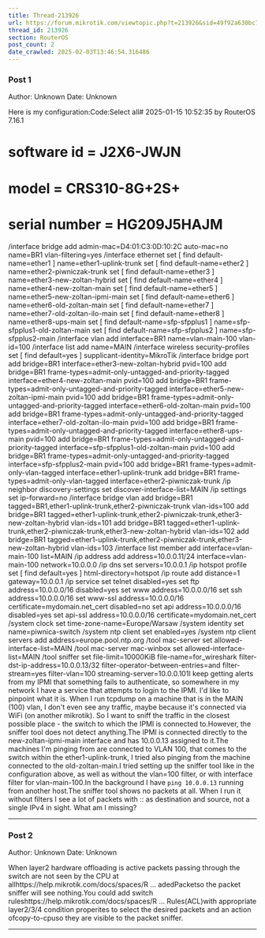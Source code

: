 ```yaml
---
title: Thread-213926
url: https://forum.mikrotik.com/viewtopic.php?t=213926&sid=49f92a630bc7970d8ca50523be880e8f
thread_id: 213926
section: RouterOS
post_count: 2
date_crawled: 2025-02-03T13:46:54.316486
---
```


### Post 1
Author: Unknown
Date: Unknown

Here is my configuration:Code:Select all# 2025-01-15 10:52:35 by RouterOS 7.16.1
# software id = J2X6-JWJN
#
# model = CRS310-8G+2S+
# serial number = HG209J5HAJM
/interface bridge
add admin-mac=D4:01:C3:0D:10:2C auto-mac=no name=BR1 vlan-filtering=yes
/interface ethernet
set [ find default-name=ether1 ] name=ether1-uplink-trunk
set [ find default-name=ether2 ] name=ether2-piwniczak-trunk
set [ find default-name=ether3 ] name=ether3-new-zoltan-hybrid
set [ find default-name=ether4 ] name=ether4-new-zoltan-main
set [ find default-name=ether5 ] name=ether5-new-zoltan-ipmi-main
set [ find default-name=ether6 ] name=ether6-old-zoltan-main
set [ find default-name=ether7 ] name=ether7-old-zoltan-ilo-main
set [ find default-name=ether8 ] name=ether8-ups-main
set [ find default-name=sfp-sfpplus1 ] name=sfp-sfpplus1-old-zoltan-main
set [ find default-name=sfp-sfpplus2 ] name=sfp-sfpplus2-main
/interface vlan
add interface=BR1 name=vlan-main-100 vlan-id=100
/interface list
add name=MAIN
/interface wireless security-profiles
set [ find default=yes ] supplicant-identity=MikroTik
/interface bridge port
add bridge=BR1 interface=ether3-new-zoltan-hybrid pvid=100
add bridge=BR1 frame-types=admit-only-untagged-and-priority-tagged interface=ether4-new-zoltan-main pvid=100
add bridge=BR1 frame-types=admit-only-untagged-and-priority-tagged interface=ether5-new-zoltan-ipmi-main pvid=100
add bridge=BR1 frame-types=admit-only-untagged-and-priority-tagged interface=ether6-old-zoltan-main pvid=100
add bridge=BR1 frame-types=admit-only-untagged-and-priority-tagged interface=ether7-old-zoltan-ilo-main pvid=100
add bridge=BR1 frame-types=admit-only-untagged-and-priority-tagged interface=ether8-ups-main pvid=100
add bridge=BR1 frame-types=admit-only-untagged-and-priority-tagged interface=sfp-sfpplus1-old-zoltan-main pvid=100
add bridge=BR1 frame-types=admit-only-untagged-and-priority-tagged interface=sfp-sfpplus2-main pvid=100
add bridge=BR1 frame-types=admit-only-vlan-tagged interface=ether1-uplink-trunk
add bridge=BR1 frame-types=admit-only-vlan-tagged interface=ether2-piwniczak-trunk
/ip neighbor discovery-settings
set discover-interface-list=MAIN
/ip settings
set ip-forward=no
/interface bridge vlan
add bridge=BR1 tagged=BR1,ether1-uplink-trunk,ether2-piwniczak-trunk vlan-ids=100
add bridge=BR1 tagged=ether1-uplink-trunk,ether2-piwniczak-trunk,ether3-new-zoltan-hybrid vlan-ids=101
add bridge=BR1 tagged=ether1-uplink-trunk,ether2-piwniczak-trunk,ether3-new-zoltan-hybrid vlan-ids=102
add bridge=BR1 tagged=ether1-uplink-trunk,ether2-piwniczak-trunk,ether3-new-zoltan-hybrid vlan-ids=103
/interface list member
add interface=vlan-main-100 list=MAIN
/ip address
add address=10.0.0.11/24 interface=vlan-main-100 network=10.0.0.0
/ip dns
set servers=10.0.0.1
/ip hotspot profile
set [ find default=yes ] html-directory=hotspot
/ip route
add distance=1 gateway=10.0.0.1
/ip service
set telnet disabled=yes
set ftp address=10.0.0.0/16 disabled=yes
set www address=10.0.0.0/16
set ssh address=10.0.0.0/16
set www-ssl address=10.0.0.0/16 certificate=mydomain.net_cert disabled=no
set api address=10.0.0.0/16 disabled=yes
set api-ssl address=10.0.0.0/16 certificate=mydomain.net_cert
/system clock
set time-zone-name=Europe/Warsaw
/system identity
set name=piwnica-switch
/system ntp client
set enabled=yes
/system ntp client servers
add address=europe.pool.ntp.org
/tool mac-server
set allowed-interface-list=MAIN
/tool mac-server mac-winbox
set allowed-interface-list=MAIN
/tool sniffer
set file-limit=10000KiB file-name=for_wireshark filter-dst-ip-address=10.0.0.13/32 filter-operator-between-entries=and filter-stream=yes filter-vlan=100 streaming-server=10.0.0.101I keep getting alerts from my IPMI that something fails to authenticate, so somewhere in my network I have a service that attempts to login to the IPMI. I'd like to pinpoint what it is. When I run tcpdump on a machine that is in the MAIN (100) vlan, I don't even see any traffic, maybe because it's connected via WiFi (on another mikrotik). So I want to sniff the traffic in the closest possible place - the switch to which the IPMI is connected to.However, the sniffer tool does not detect anything.The IPMI is connected directly to the new-zoltan-ipmi-main interface and has 10.0.0.13 assigned to it.The machines I'm pinging from are connected to VLAN 100, that comes to the switch within the ether1-uplink-trunk, I tried also pinging from the machine connected to the old-zoltan-main.I tried setting up the sniffer tool like in the configuration above, as well as without the vlan=100 filter, or with interface filter for vlan-main-100.In the background I have `ping 10.0.0.13` running from another host.The sniffer tool shows no packets at all. When I run it without filters I see a lot of packets with :: as destination and source, not a single IPv4 in sight. What am I missing?

---
### Post 2
Author: Unknown
Date: Unknown

When layer2 hardware offloading is active packets passing through the switch are not seen by the CPU at allhttps://help.mikrotik.com/docs/spaces/R ... adedPacketso the packet sniffer will see nothing.You could add switch ruleshttps://help.mikrotik.com/docs/spaces/R ... Rules(ACL)with appropriate layer2/3/4 condition properites to select the desired packets and an action ofcopy-to-cpuso they are visible to the packet sniffer.

---
